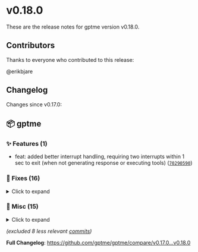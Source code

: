 # v0.18.0

These are the release notes for gptme version v0.18.0.

## Contributors

Thanks to everyone who contributed to this release:

@erikbjare

## Changelog

Changes since v0.17.0:


## 📦 gptme

### ✨ Features (1)

 - feat: added better interrupt handling, requiring two interrupts within 1 sec to exit (when not generating response or executing tools) ([`70290590`](https://github.com/gptme/gptme/commit/70290590))

### 🐛 Fixes (16)
<details><summary>Click to expand</summary>
<p>

 - fix: nit to python tool instructions ([`94b1aaf1`](https://github.com/gptme/gptme/commit/94b1aaf1))
 - fix: refactored cli params, removed special 'ask' value for name ([`cbf1d12b`](https://github.com/gptme/gptme/commit/cbf1d12b))
 - fix: persist pinned and hide to jsonl, only include files, pinned, etc in toml output if set ([`c54c1f24`](https://github.com/gptme/gptme/commit/c54c1f24))
 - fix: fixed bug in refactor ([`43f912eb`](https://github.com/gptme/gptme/commit/43f912eb))
 - fix: fix resume after refactor ([`5d1a7612`](https://github.com/gptme/gptme/commit/5d1a7612))
 - fix: minor fixes, set Console.log_path=False, undo /exit message before exit ([`711cab4c`](https://github.com/gptme/gptme/commit/711cab4c))
 - fix: fixes to cli, improved interrupt, refactored conversation picking to not run when piped, dont run assistant until user message present (project context fix) ([`417b319b`](https://github.com/gptme/gptme/commit/417b319b))
 - fix: improve rich usage, change calls to use gptme.util.console.{print,input,log} ([`8cf53cbd`](https://github.com/gptme/gptme/commit/8cf53cbd))
 - fix: improved browser tool search output, if python tool had result then skip stdout in msg ([`4aaf2023`](https://github.com/gptme/gptme/commit/4aaf2023))
 - fix: updated system prompt to mention `<thinking>` tags ([`c686dab8`](https://github.com/gptme/gptme/commit/c686dab8))
 - fix: limit shell output ([`8a62859b`](https://github.com/gptme/gptme/commit/8a62859b))
 - fix: limited default number of listed conversations to 20 in webui ([`84ab2201`](https://github.com/gptme/gptme/commit/84ab2201))
 - fix: added OpenRouter url when asking for API key ([`87280127`](https://github.com/gptme/gptme/commit/87280127))
 - fix: fix conversation list order in picker, lazily load conversation metadata, add get_user_conversations(), add ?limit=`<int>` to /api/conversations and use it in webui ([`9c53aa0f`](https://github.com/gptme/gptme/commit/9c53aa0f))
 - fix: set gptme.__version__ ([`abcfec0a`](https://github.com/gptme/gptme/commit/abcfec0a))
 - fix: fixed prompt chaining, added test (fixes [#106](https://github.com/gptme/gptme/issues/106)) ([`deac8dba`](https://github.com/gptme/gptme/commit/deac8dba))

</p>
</details>

### 🔨 Misc (15)
<details><summary>Click to expand</summary>
<p>

 - chore: bump version to 0.18.0 ([`4a7404f4`](https://github.com/gptme/gptme/commit/4a7404f4))
 - refactor: separated cli/interactive stuff from chat() into main() ([`9808166d`](https://github.com/gptme/gptme/commit/9808166d))
 - docs: added more examples ([`da88a5f5`](https://github.com/gptme/gptme/commit/da88a5f5))
 - docs: improved docs config, fixed warnings, build in strict mode in CI (no warning allowed) ([`ae45141f`](https://github.com/gptme/gptme/commit/ae45141f))
 - tests: fixed browser search test ([`a106d5c0`](https://github.com/gptme/gptme/commit/a106d5c0))
 - docs(README): added ToC ([`e88d4265`](https://github.com/gptme/gptme/commit/e88d4265))
 - docs: added link to examples from intro ([`6d1471e0`](https://github.com/gptme/gptme/commit/6d1471e0))
 - refactor: renamed function to remove 'private' underscore prefix ([`a7a5cf66`](https://github.com/gptme/gptme/commit/a7a5cf66))
 - docs: updated README ([`5983f5b5`](https://github.com/gptme/gptme/commit/5983f5b5))
 - tests: fixed test ([`d0a946b2`](https://github.com/gptme/gptme/commit/d0a946b2))
 - docs: added TODO comment ([`8ad35e15`](https://github.com/gptme/gptme/commit/8ad35e15))
 - docs: minor improved examples ([`1158d95b`](https://github.com/gptme/gptme/commit/1158d95b))
 - docs: improved docs structure (User & Dev guide), improved CLI & API Reference, extracted Prompts as new page, added Examples ([`e1b881a3`](https://github.com/gptme/gptme/commit/e1b881a3))
 - format: fixed formatting and typing ([`68c25526`](https://github.com/gptme/gptme/commit/68c25526))
 - docs: added external link to docs index/sidebar ([`c9bc4884`](https://github.com/gptme/gptme/commit/c9bc4884))

</p>
</details>

*(excluded 8 less relevant [commits](https://github.com/gptme/gptme/compare/v0.17.0...v0.18.0))*

**Full Changelog**: https://github.com/gptme/gptme/compare/v0.17.0...v0.18.0
